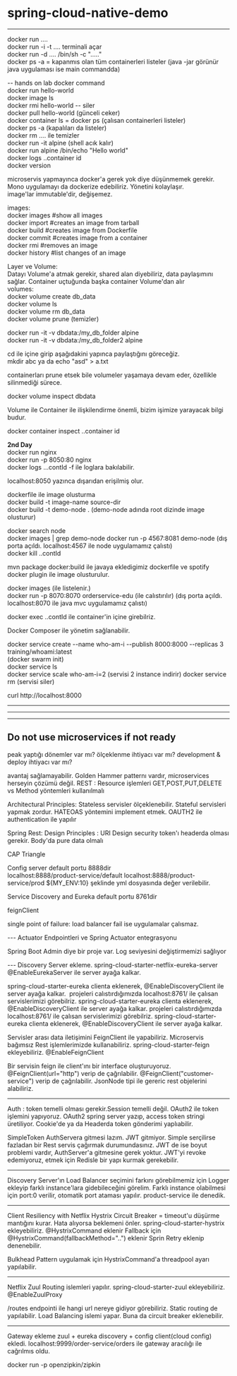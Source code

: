 # spring-cloud-native-demo

----
docker run ....  
docker run -i -t .... terminali açar  
docker run -d .... /bin/sh -c "....."  
docker ps -a = kapanmıs olan tüm containerleri listeler (java -jar görünür java uygulaması ise main commandda)  

-- hands on lab docker command  
docker run hello-world  
docker image ls  
docker rmi hello-world -- siler  
docker pull hello-world (günceli ceker)  
docker container ls = docker ps (çalısan containerleri listeler)  
docker ps -a (kapalıları da listeler)  
docker rm .... ile temizler  
docker run -it alpine  (shell acık kalır)  
docker run alpine /bin/echo "Hello world"  
docker logs ..container id  
docker version  

microservis yapmayınca docker'a gerek yok diye düşünmemek gerekir. Mono uygulamayı da dockerize edebiliriz. Yönetini kolaylaşır.  
image'lar immutable'dir, değişemez.

images:  
docker images #show all images  
docker import #creates an image from tarball  
docker build  #creates image from Dockerfile  
docker commit #creates image from a container  
docker rmi    #removes an image  
docker history #list changes of an image  


Layer ve Volume:  
Datayı Volume'a atmak gerekir, shared alan diyebiliriz, data paylaşımını sağlar. Container uçtuğunda başka container Volume'dan alır  
volumes:  
docker volume create db_data  
docker volume ls  
docker volume rm db_data  
docker volume prune (temizler)  


docker run -it -v dbdata:/my_db_folder alpine  
docker run -it -v dbdata:/my_db_folder2 alpine  

cd ile içine girip aşağıdakini yapınca paylaştığını göreceğiz.  
mkdir abc ya da echo "asd" > a.txt  


containerları prune etsek bile volumeler yaşamaya devam eder, özellikle silinmediği sürece.  

docker volume inspect dbdata  

Volume ile Container ile ilişkilendirme önemli, bizim işimize yarayacak bilgi budur.  

docker container inspect ..container id  

**2nd Day**  
docker run nginx  
docker run -p 8050:80 nginx  
docker logs ...contId -f ile loglara bakılabilir.  

localhost:8050 yazınca dışarıdan erişilmiş olur.  

dockerfile ile image olusturma  
docker build -t image-name  source-dir  
docker build -t demo-node . (demo-node adında root dizinde image olusturur)

docker search node  
docker images | grep demo-node
docker run -p 4567:8081 demo-node (dış porta açıldı. localhost:4567 ile node uygulamamız çalıstı)  
docker kill ..contId
  
mvn package docker:build ile javaya ekledigimiz dockerfile ve spotify docker plugin ile image olusturulur.

docker images (ile listelenir.)  
docker run -p 8070:8070 orderservice-edu (ile calıstırılır) (dış porta açıldı. localhost:8070 ile java mvc uygulamamız çalıstı)  

docker exec ..contId ile container'in içine girebilriz. 

Docker Composer ile yönetim sağlanabilir.  

docker service create --name who-am-i --publish 8000:8000 --replicas 3 training/whoami:latest  
(docker swarm init)  
docker service ls  
docker service scale who-am-i=2 (servisi 2 instance indirir)
docker service rm (servisi siler)

curl http://localhost:8000



-----------------------------------
***********************************
-----------------------------------

Do not use microservices if not ready
------
peak yaptığı dönemler var mı?
ölçeklenme ihtiyacı var mı?
development & deploy ihtiyacı var mı?

avantaj sağlamayabilir.
Golden Hammer patternı vardır, microservices herseyin çözümü değil.
REST : Resource işlemleri GET,POST,PUT,DELETE vs Method yöntemleri kullanılmalı

Architectural Principles:
Stateless servisler ölçeklenebilir. Stateful servisleri yapmak zordur.
HATEOAS yöntemini implement etmek.
OAUTH2 ile authentication ile yapılır

Spring Rest:
Design Principles : URI Design
security token'ı headerda olması gerekir. Body'da pure data olmalı

CAP Triangle

Config server default portu 8888dir  
localhost:8888/product-service/default
localhost:8888/product-service/prod
${MY_ENV:10} şeklinde yml dosyasında değer verilebilir.

Service Discovery and Eureka  default portu 8761dir  

feignClient

single point of failure: load balancer fail ise uygulamalar çalısmaz.  





--- Actuator Endpointleri ve Spring Actuator entegrasyonu

Spring Boot Admin diye bir proje var. Log seviyesini değiştirmemizi sağlıyor



--- Discovery Server ekleme.
spring-cloud-starter-netflix-eureka-server
@EnableEurekaServer ile server ayağa kalkar.


spring-cloud-starter-eureka clienta eklenerek, 
@EnableDiscoveryClient ile server ayağa kalkar.
​
projeleri calıstırdığımızda localhost:8761/ ile çalısan servislerimizi görebilriz.
spring-cloud-starter-eureka clienta eklenerek, 
@EnableDiscoveryClient ile server ayağa kalkar.
​
projeleri calıstırdığımızda localhost:8761/ ile çalısan servislerimizi görebilriz.
spring-cloud-starter-eureka clienta eklenerek, 
@EnableDiscoveryClient ile server ayağa kalkar.

Servisler arası data iletişimini FeignClient ile yapabiliriz. Microservis bağımsız Rest işlemlerimizde kullanabiliriz.
spring-cloud-starter-feign ekleyebiliriz.
@EnableFeignClient

Bir servisin feign ile client'ını bir interface oluşturuyoruz.
@FeignClient(url="http") verip de çağrılabilir. 
@FeignClient("customer-service") verip de çağrılabilir. 
JsonNode tipi ile gereric rest objelerini alabiliriz.


-----
Auth : token temelli olması gerekir.Session temelli değil.
OAuth2 ile token işlemini yapıyoruz. OAuth2 spring server yazıp, access token stringi üretiliyor. Cookie'de ya da Headerda token gönderimi yaplıabilir.

SimpleToken AuthServera gitmesi lazım. JWT gitmiyor. Simple serçilirse fazladan bir Rest servis çağırmak durumundasınız. JWT de ise boyut problemi vardır, AuthServer'a gitmesine gerek yoktur. JWT'yi revoke edemiyoruz, etmek için Redisle bir yapı kurmak gerekebilir.

-----

Discovery Server'ın Load Balancer seçimini farkını görebilmemiz için Logger ekleyip farklı instance'lara gidebileceğini görelim.
Farklı instance olabilmesi için port:0 verilir, otomatik port ataması yapılır. product-service ile denedik.

-----
Client Resiliency with Netflix Hystrix
Circuit Breaker = timeout'u düşürme mantığını kurar. Hata alıyorsa beklemeni önler.
spring-cloud-starter-hystrix ekleyebiliriz.
@HystrixCommand eklenir
Fallback için @HystrixCommand(fallbackMethod="..") eklenir
Sprin Retry eklenip denenebilir.

Bulkhead Pattern uygulamak için
HystrixCommand'a threadpool ayarı yapılabilir.

-----
Netflix Zuul
Routing islemleri yapılır.
spring-cloud-starter-zuul ekleyebiliriz.
@EnableZuulProxy

/routes endpointi ile hangi url nereye gidiyor görebiliriz.
Static routing de yapılabilir. Load Balancing islemi yapar.
Buna da circuit breaker eklenebilir.

-----
Gateway ekleme
zuul + eureka discovery + config client(cloud config) ekledi.
localhost:9999/order-service/orders ile gateway aracılığı ile cağrılmıs oldu.

docker run -p openzipkin/zipkin











































